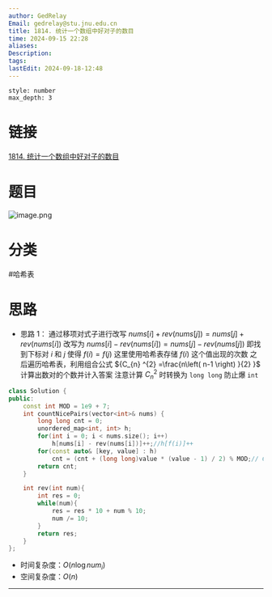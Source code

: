 ```yaml
---
author: GedRelay
Email: gedrelay@stu.jnu.edu.cn
title: 1814. 统计一个数组中好对子的数目
time: 2024-09-15 22:28
aliases: 
Description: 
tags: 
lastEdit: 2024-09-18-12:48
---
```


```toc
style: number
max_depth: 3
```

# 链接
[1814. 统计一个数组中好对子的数目](https://leetcode.cn/problems/count-nice-pairs-in-an-array/) 

# 题目
![image.png](https://ged-pic-bed.oss-cn-guangzhou.aliyuncs.com/img/202409152228198.png)


# 分类
#哈希表 

# 思路
- 思路 1：
通过移项对式子进行改写 $nums[i] + rev(nums[j]) = nums[j] + rev(nums[i])$ 
改写为 $nums[i] - rev(nums[i]) = nums[j] - rev(nums[j])$ 
即找到下标对 $i$ 和 $j$ 使得 $f(i) = f(j)$ 
这里使用哈希表存储 $f(i)$ 这个值出现的次数
之后遍历哈希表，利用组合公式 ${C_{n} ^{2} =\frac{n\left( n-1 \right) }{2}  }$ 计算出数对的个数并计入答案
注意计算 ${C_{n }^{2}   }$ 时转换为 `long long` 防止爆 `int` 


```cpp
class Solution {
public:
    const int MOD = 1e9 + 7;
    int countNicePairs(vector<int>& nums) {
        long long cnt = 0;
        unordered_map<int, int> h;
        for(int i = 0; i < nums.size(); i++)
            h[nums[i] - rev(nums[i])]++;//h[f(i)]++
        for(const auto& [key, value] : h)
            cnt = (cnt + (long long)value * (value - 1) / 2) % MOD;// C(n,2) = n*(n-1)/2
        return cnt;
    }

    int rev(int num){
        int res = 0;
        while(num){
            res = res * 10 + num % 10;
            num /= 10;
        }
        return res;
    }
};
```


- 时间复杂度：${O\left( n\log num_{i}  \right)  }$ 
- 空间复杂度：${O\left( n \right)  }$ 


---

